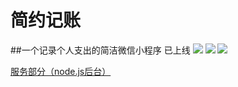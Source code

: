 # 简约记账 
##一个记录个人支出的简洁微信小程序 已上线
![](https://github.com/kxy1107/jianyuejizhang/raw/master/readmeSrc/jyjzDemo3.png) 
![](https://github.com/kxy1107/jianyuejizhang/raw/master/readmeSrc/jyjzDemo2.png) 
![](https://github.com/kxy1107/jianyuejizhang/raw/master/readmeSrc/jyjzDemo1.png) 

[服务部分（node.js后台）](https://github.com/kxy1107/BillServer) 

